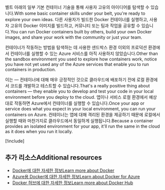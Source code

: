 <span data-ttu-id="fb675-101">벨트 아래의 일부 기본 컨테이너 기술을 통해 사용자 고유의 아이디어를 탐색할 수 있습니다.</span><span class="sxs-lookup"><span data-stu-id="fb675-101">With some basic container skills under your belt, you're ready to explore your own ideas.</span></span> <span data-ttu-id="fb675-102">다른 사용자가 빌드한 Docker 컨테이너를 실행하고, 사용자 고유의 Docker 이미지를 빌드하고, 커뮤니티 또는 팀과 작업을 공유할 수 있습니다.</span><span class="sxs-lookup"><span data-stu-id="fb675-102">You can run Docker containers built by others, build your own Docker images, and share your work with the community or just your team.</span></span>

<span data-ttu-id="fb675-103">컨테이너가 작동하는 방법을 탐색하는 데 사용한 샌드박스 환경 이외의 프로덕션 환경에서 컨테이너를 실행할 수 있는 Azure 서비스를 아직 사용하지 않았습니다.</span><span class="sxs-lookup"><span data-stu-id="fb675-103">Other than the sandbox environment you used to explore how containers work, notice you have not yet used any of the Azure services that enable you to run containers in production.</span></span>

<span data-ttu-id="fb675-104">이는 &mdash; 컨테이너에 대해 매우 긍정적인 것으로 클라우드에 배포하기 전에 로컬 환경에서 코드를 개발하고 테스트할 수 있습니다.</span><span class="sxs-lookup"><span data-stu-id="fb675-104">That's a really positive thing about containers &mdash; they enable you to develop and test your code in your local environment before you deploy to the cloud.</span></span> <span data-ttu-id="fb675-105">앱이나 서비스 로컬 환경에서 예상대로 작동하면 Azure에서 컨테이너를 실행할 수 있습니다.</span><span class="sxs-lookup"><span data-stu-id="fb675-105">Once your app or service does what you expect in your local environment, you can run your containers on Azure.</span></span> <span data-ttu-id="fb675-106">컨테이너는 앱에 대해 격리된 환경을 제공하기 때문에 로컬에서 실행할 때와 마찬가지로 클라우드에서 동일하게 실행됩니다.</span><span class="sxs-lookup"><span data-stu-id="fb675-106">Because a container provides an isolated environment for your app, it'll run the same in the cloud as it does when you run it locally.</span></span>

<!-- Cleanup sandbox -->
[!include[](../../../includes/azure-sandbox-cleanup.md)]

## <a name="additional-resources"></a><span data-ttu-id="fb675-107">추가 리소스</span><span class="sxs-lookup"><span data-stu-id="fb675-107">Additional resources</span></span>

- [<span data-ttu-id="fb675-108">Docker에 대한 자세한 정보</span><span class="sxs-lookup"><span data-stu-id="fb675-108">Learn more about Docker</span></span>](https://www.docker.com/)
- [<span data-ttu-id="fb675-109">Azure용 Docker에 대한 자세한 정보</span><span class="sxs-lookup"><span data-stu-id="fb675-109">Learn about Docker for Azure</span></span>](https://docs.docker.com/docker-for-azure/)
- [<span data-ttu-id="fb675-110">Docker 허브에 대한 자세한 정보</span><span class="sxs-lookup"><span data-stu-id="fb675-110">Learn more about Docker Hub</span></span>](https://hub.docker.com/)